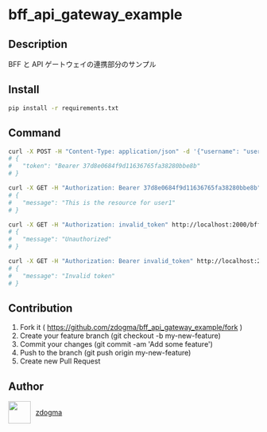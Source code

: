 # bff_api_gateway_example

## Description

BFF と API ゲートウェイの連携部分のサンプル

## Install

```bash
pip install -r requirements.txt
```

## Command

```bash
curl -X POST -H "Content-Type: application/json" -d '{"username": "user1", "password": "password1"}' http://localhost:2000/bff/login
# {
#   "token": "Bearer 37d8e0684f9d11636765fa38280bbe8b"
# }

curl -X GET -H "Authorization: Bearer 37d8e0684f9d11636765fa38280bbe8b" http://localhost:2000/bff/resource
# {
#   "message": "This is the resource for user1"
# }

curl -X GET -H "Authorization: invalid_token" http://localhost:2000/bff/resource
# {
#   "message": "Unauthorized"
# }

curl -X GET -H "Authorization: Bearer invalid_token" http://localhost:2000/bff/resource
# {
#   "message": "Invalid token"
# }
```

## Contribution

1. Fork it ( https://github.com/zdogma/bff_api_gateway_example/fork )
2. Create your feature branch (git checkout -b my-new-feature)
3. Commit your changes (git commit -am 'Add some feature')
4. Push to the branch (git push origin my-new-feature)
5. Create new Pull Request

## Author

<div style="display: flex;">
  <img src="https://avatars3.githubusercontent.com/u/1973683?v=3&s=460" width="45px;" height="45px;" style="margin-right: 10px;">
  <a href="https://github.com/zdogma/" style="align-self: center;">zdogma</a>
</div>
